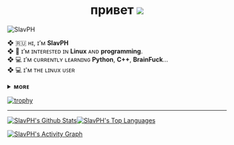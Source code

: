 <h1 align="center">привет <img src="https://raw.githubusercontent.com/MartinHeinz/MartinHeinz/master/wave.gif" width="40px"></h1> 

<p align="left">
    <p ><img src="https://komarev.com/ghpvc/?username=SlavPH&label=ᴠɪꜱɪᴛᴏʀꜱ%20&color=0e75b6&style=flat" alt="SlavPH"/></p>
</p>


**❖** 🇷🇺 ʜɪ, ɪ’ᴍ **SlavPH**                                             
**❖** 💜 ɪ’ᴍ ɪɴᴛᴇʀᴇꜱᴛᴇᴅ ɪɴ **Linux** ᴀɴᴅ **programming**.                                           
**❖** 💻 ɪ’ᴍ ᴄᴜʀʀᴇɴᴛʟʏ ʟᴇᴀʀɴɪɴɢ **Python**, **C++**, **BrainFuck**...                                     
**❖** 💻 ɪ'ᴍ ᴛʜᴇ ʟɪɴᴜx ᴜꜱᴇʀ                           
<details>   
  <summary><b> ᴍᴏʀᴇ</b></summary>
    <ul>
        <li><b>ᴅɪꜱᴛʀᴏꜱ:</b> ᴋᴀʟɪ, ᴀʀᴄʜ, ʙʟᴀᴄᴋ-ᴀʀᴄʜ, xᴇʀᴏ-ʟɪɴᴜx</li>
        <li><b>ʟᴀᴘᴛᴏᴘ: </b> ʜᴘ ᴘʀᴏʙᴏᴏᴋ 6475ʙ</li>
        <li><b>ᴇᴅɪᴛᴏʀ:</b> ꜱᴜʙʟɪᴍᴇ ᴛᴇxᴛ</li>
        <br>
        <img alt="Python" height="25" width="25" src="https://raw.githubusercontent.com/devicons/devicon/master/icons/python/python-original.svg"/>&nbsp;
        <img alt="Bash" height="25" width="25" src="https://github.com/devicons/devicon/blob/master/icons/bash/bash-original.svg"/>&nbsp;
        <img alt="Linux" height="25" width="25" src="https://github.com/devicons/devicon/blob/master/icons/linux/linux-original.svg"/>&nbsp;
            <img alt="Sublime Text" height="25" width="25" src="https://www.svgrepo.com/show/354408/sublimetext-icon.svg"/>


</details>
                                    
[![trophy](https://github-profile-trophy.vercel.app/?username=SlavPH&theme=onestar)](https://github.com/ryo-ma/github-profile-trophy)

    
---  
<a href="https://github.com/SlavPH/github-readme-stats"><img alt="SlavPH's Github Stats" src="https://github-readme-stats.vercel.app/api?username=SlavPH&show_icons=true&count_private=true&theme=react&hide_border=true&bg_color=0D1117" /></a><a href="https://github.com/SlavPH/github-readme-stats"><img alt="SlavPH's Top Languages" src="https://github-readme-stats.vercel.app/api/top-langs/?username=SlavPH&langs_count=8&count_private=true&layout=compact&theme=react&hide_border=true&bg_color=0D1117" /></a>                              

<a href="https://github.com/SlavPH/github-readme-activity-graph"><img alt="SlavPH's Activity Graph" src="https://activity-graph.herokuapp.com/graph?username=SlavPH&bg_color=0D1117&color=5BCDEC&line=5BCDEC&point=FFFFFF&hide_border=true" /></a>


